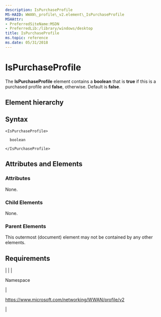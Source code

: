```yaml
---
description: IsPurchaseProfile
MS-HAID: WWAN\_profile\_v2.element\_IsPurchaseProfile
MSHAttr:
- PreferredSiteName:MSDN
- PreferredLib:/library/windows/desktop
title: IsPurchaseProfile
ms.topic: reference
ms.date: 05/31/2018
---
```


# <span id="WWAN_profile_v2.element_IsPurchaseProfile"></span>IsPurchaseProfile

The **IsPurchaseProfile** element contains a **boolean** that is **true** if this is a purchased profile and **false**, otherwise. Default is **false**.

## Element hierarchy

**<IsPurchaseProfile>**

## Syntax

``` syntax
<IsPurchaseProfile>

  boolean

</IsPurchaseProfile>
```

## <span id="Attributes_and_Elements"></span><span id="attributes_and_elements"></span><span id="ATTRIBUTES_AND_ELEMENTS"></span>Attributes and Elements

### <span id="attributes"></span><span id="ATTRIBUTES"></span>Attributes

None.

### <span id="Child_Elements"></span><span id="child_elements"></span><span id="CHILD_ELEMENTS"></span>Child Elements

None.

### <span id="parent_elements"></span><span id="PARENT_ELEMENTS"></span>Parent Elements

This outermost (document) element may not be contained by any other elements.

## Requirements


| 
|
| <p>Namespace</p> | <p>https://www.microsoft.com/networking/WWAN/profile/v2</p> | 


 

 



